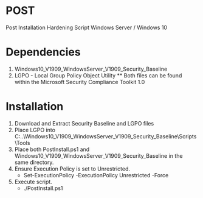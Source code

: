 # POST
Post Installation Hardening Script
Windows Server / Windows 10

# Dependencies
1. Windows10_V1909_WindowsServer_V1909_Security_Baseline
2. LGPO - Local Group Policy Object Utility
** Both files can be found within the Microsoft Security Compliance Toolkit 1.0

# Installation
1. Download and Extract Security Baseline and LGPO files
2. Place LGPO into C:\..\Windows10_V1909_WindowsServer_V1909_Security_Baseline\Scripts\Tools
3. Place both PostInstall.ps1 and Windows10_V1909_WindowsServer_V1909_Security_Baseline in the same directory.
4. Ensure Execution Policy is set to Unrestricted. 
    - Set-ExecutionPolicy -ExecutionPolicy Unrestricted -Force
5. Execute script.
    - ./PostInstall.ps1
   
